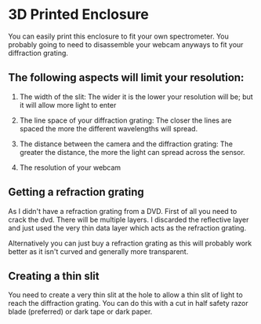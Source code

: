 # 3D Printed Enclosure

You can easily print this enclosure to fit your own spectrometer. You probably going to need to disassemble your webcam anyways to fit your diffraction grating.

## The following aspects will limit your resolution:

1. The width of the slit: The wider it is the lower your resolution will be; but it will allow more light to enter

1. The line space of your diffraction grating: The closer the lines are spaced the more the different wavelengths will spread.

1. The distance between the camera and the diffraction grating: The greater the distance, the more the light can spread across the sensor.

1. The resolution of your webcam


## Getting a refraction grating

As I didn't have a refraction grating from a DVD. First of all you need to crack the dvd. There will be multiple layers. I discarded the reflective layer and just used the very thin data layer which acts as the refraction grating.

Alternatively you can just buy a refraction grating as this will probably work better as it isn't curved and generally more transparent.

## Creating a thin slit

You need to create a very thin slit at the hole to allow a thin slit of light to reach the diffraction grating. You can do this with a cut in half safety razor blade (preferred) or dark tape or dark paper.